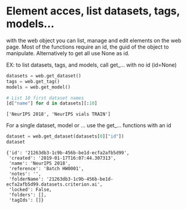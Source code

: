 #  Element acces, list datasets, tags, models...

with the web object you can list, manage and edit elements on the web page.
Most of the functions require an id, the guid of the object to manipulate. Alternatively to get all use None as id.

EX: to list datasets, tags, and models, call get_... with no id (id=None)


```python
datasets = web.get_dataset()
tags = web.get_tag()
models = web.get_model()

# List 10 first dataset names
[d["name"] for d in datasets][:10]
```




    ['NeurIPS 2018', 'NeurIPS vials TRAIN']



For a single dataset, model or ... use the get_... functions with an id


```python
dataset = web.get_dataset(datasets[0]["id"])
dataset
```




    {'id': '21263db3-1c9b-456b-be1d-ecfa2afb5d99',
     'created': '2019-01-17T16:07:44.307313',
     'name': 'NeurIPS 2018',
     'reference': 'Batch HW0001',
     'notes': '',
     'folderName': '21263db3-1c9b-456b-be1d-ecfa2afb5d99.datasets.criterion.ai',
     'locked': False,
     'folders': [],
     'tagIds': []}


